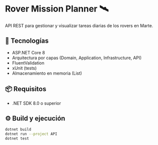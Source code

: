 ﻿# Rover Mission Planner 🛰️

API REST para gestionar y visualizar tareas diarias de los rovers en Marte.

## 🚀 Tecnologías
- ASP.NET Core 8
- Arquitectura por capas (Domain, Application, Infrastructure, API)
- FluentValidation
- xUnit (tests)
- Almacenamiento en memoria (List)

## 📦 Requisitos
- .NET SDK 8.0 o superior

## ⚙️ Build y ejecución

```bash
dotnet build
dotnet run --project API
dotnet test
